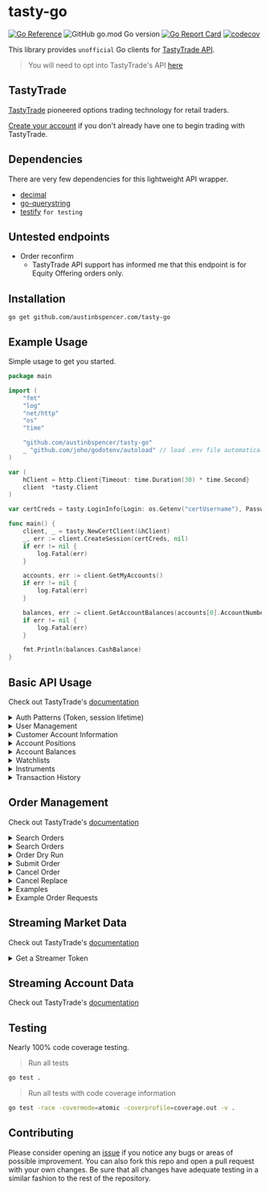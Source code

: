# tasty-go

[![Go Reference](https://pkg.go.dev/badge/github.com/austinbspencer/tasty-go.svg)](https://pkg.go.dev/github.com/austinbspencer/tasty-go)
![GitHub go.mod Go version](https://img.shields.io/github/go-mod/go-version/austinbspencer/tasty-go)
[![Go Report Card](https://goreportcard.com/badge/github.com/austinbspencer/tasty-go)](https://goreportcard.com/report/github.com/austinbspencer/tasty-go)
[![codecov](https://codecov.io/gh/austinbspencer/tasty-go/branch/main/graph/badge.svg?token=ZVVJF2RFQO)](https://codecov.io/gh/austinbspencer/tasty-go)

This library provides `unofficial` Go clients for [TastyTrade API](https://tastytrade.com).

> You will need to opt into TastyTrade's API [here](https://developer.tastytrade.com)

## TastyTrade

[TastyTrade](https://tastytrade.com/about-us/) pioneered options trading technology for retail traders.

[Create your account](https://start.tastytrade.com/#/login?referralCode=MS53QAT6DS) if you don't already have one to begin trading with TastyTrade.

## Dependencies

There are very few dependencies for this lightweight API wrapper.

- [decimal](https://github.com/shopspring/decimal)
- [go-querystring](https://github.com/google/go-querystring)
- [testify](https://github.com/stretchr/testify) `for testing`

## Untested endpoints

- Order reconfirm
  - TastyTrade API support has informed me that this endpoint is for Equity Offering orders only.

## Installation

```
go get github.com/austinbspencer.com/tasty-go
```

## Example Usage

Simple usage to get you started.

```go
package main

import (
	"fmt"
	"log"
	"net/http"
	"os"
	"time"

	"github.com/austinbspencer/tasty-go"
	_ "github.com/joho/godotenv/autoload" // load .env file automatically
)

var (
	hClient = http.Client{Timeout: time.Duration(30) * time.Second}
	client  *tasty.Client
)

var certCreds = tasty.LoginInfo{Login: os.Getenv("certUsername"), Password: os.Getenv("certPassword")}

func main() {
	client, _ = tasty.NewCertClient(&hClient)
	_, err := client.CreateSession(certCreds, nil)
	if err != nil {
		log.Fatal(err)
	}

	accounts, err := client.GetMyAccounts()
	if err != nil {
		log.Fatal(err)
	}

	balances, err := client.GetAccountBalances(accounts[0].AccountNumber)
	if err != nil {
		log.Fatal(err)
	}

	fmt.Println(balances.CashBalance)
}

```

## Basic API Usage

Check out TastyTrade's [documentation](https://developer.tastytrade.com/basic-api-usage/)

<details>
<summary>Auth Patterns (Token, session lifetime)</summary>

> [docs](https://developer.tastytrade.com/#auth-patterns-token-session-lifetime)

- Create / validate / create from remember token

```go
package main

import (
	"fmt"
	"log"
	"net/http"
	"os"
	"time"

	"github.com/austinbspencer/tasty-go"
	_ "github.com/joho/godotenv/autoload" // load .env file automatically
)

var (
	hClient   = http.Client{Timeout: time.Duration(30) * time.Second}
	certCreds = tasty.LoginInfo{
		Login:      os.Getenv("certUsername"),
		Password:   os.Getenv("certPassword"),
		RememberMe: true,
	}
)

const accountNumber = "5WV48989"

func main() {
	client, _ := tasty.NewCertClient(&hClient)
	_, err := client.CreateSession(certCreds, nil)
	if err != nil {
		log.Fatal(err)
	}

	_, err = client.ValidateSession()
	if err != nil {
		_, err = client.
			CreateSession(tasty.LoginInfo{
				Login:    client.Session.User.Email,
				Password: *client.Session.RememberToken,
			}, nil)
		if err != nil {
			log.Fatal(err)
		}
	}

	fmt.Println("Session is valid")

	// Destroy the session
	err = client.DestroySession()
	if err != nil {
		log.Fatal(err)
	}
}

```

</details>

<details>
<summary>User Management</summary>

> [docs](https://developer.tastytrade.com/basic-api-usage/#user-management)

> Password Reset

```go
package main

import (
	"fmt"
	"log"
	"net/http"
	"os"
	"time"

	"github.com/austinbspencer/tasty-go"
	_ "github.com/joho/godotenv/autoload" // load .env file automatically
)

var (
	hClient   = http.Client{Timeout: time.Duration(30) * time.Second}
	certCreds = tasty.LoginInfo{
		Login:      os.Getenv("certUsername"),
		Password:   os.Getenv("certPassword"),
		RememberMe: true,
	}
)

const accountNumber = "5WV48989"

func main() {
	client, _ := tasty.NewCertClient(&hClient)
	_, err := client.CreateSession(certCreds, nil)
	if err != nil {
		log.Fatal(err)
	}

	err = client.RequestPasswordResetEmail(client.Session.User.Email)
	if err != nil {
		log.Fatal(err)
	}

	// You will get an email with a reset link after the above request
	// This link will have a token in the query
	// https://developer.tastytrade.com/password/reset/?token=this-is-your-token

	// Attach the token along with new password in change request
	// Password change will invalidate all current sessions
	err = client.ChangePassword(tasty.PasswordReset{
		Password:             "newPassword",
		PasswordConfirmation: "newPassword",
		ResetPasswordToken:   "this-is-your-token",
	})
	if err != nil {
		log.Fatal(err)
	}
}

```

</details>

<details>
<summary>Customer Account Information</summary>

> [docs](https://developer.tastytrade.com/basic-api-usage/#customer-account-information)

```go
package main

import (
	"fmt"
	"log"
	"net/http"
	"os"
	"time"

	"github.com/austinbspencer/tasty-go"
	_ "github.com/joho/godotenv/autoload" // load .env file automatically
)

var (
	hClient   = http.Client{Timeout: time.Duration(30) * time.Second}
	certCreds = tasty.LoginInfo{
		Login:      os.Getenv("certUsername"),
		Password:   os.Getenv("certPassword"),
		RememberMe: true,
	}
)

const accountNumber = "5WV48989"

func main() {
	client, _ := tasty.NewCertClient(&hClient)
	_, err := client.CreateSession(certCreds, nil)
	if err != nil {
		log.Fatal(err)
	}

	accounts, err := client.GetMyAccounts()
	if err != nil {
		log.Fatal(err)
	}

	fmt.Printf("I have access to %d accounts!", len(accounts))
}

```

</details>

<details>
<summary>Account Positions</summary>

View all current account positions

> [docs](https://developer.tastytrade.com/basic-api-usage/#account-positions)

```go
package main

import (
	"fmt"
	"log"
	"net/http"
	"os"
	"time"

	"github.com/austinbspencer/tasty-go"
	_ "github.com/joho/godotenv/autoload" // load .env file automatically
)

var (
	hClient   = http.Client{Timeout: time.Duration(30) * time.Second}
	certCreds = tasty.LoginInfo{
		Login:      os.Getenv("certUsername"),
		Password:   os.Getenv("certPassword"),
		RememberMe: true,
	}
)

const accountNumber = "5WV48989"

func main() {
	client, _ := tasty.NewCertClient(&hClient)
	_, err := client.CreateSession(certCreds, nil)
	if err != nil {
		log.Fatal(err)
	}

	positions, err := client.GetAccountPositions(accountNumber, tasty.AccountPositionQuery{})
	if err != nil {
		log.Fatal(err)
	}

	fmt.Printf("You have %d positions on your account!", len(positions))
}

```

</details>

<details>
<summary>Account Balances</summary>

> [docs](https://developer.tastytrade.com/basic-api-usage/#account-balances)

```go
package main

import (
	"fmt"
	"log"
	"net/http"
	"os"
	"time"

	"github.com/austinbspencer/tasty-go"
	_ "github.com/joho/godotenv/autoload" // load .env file automatically
)

var (
	hClient   = http.Client{Timeout: time.Duration(30) * time.Second}
	certCreds = tasty.LoginInfo{
		Login:      os.Getenv("certUsername"),
		Password:   os.Getenv("certPassword"),
		RememberMe: true,
	}
)

const accountNumber = "5WV48989"

func main() {
	client, _ := tasty.NewCertClient(&hClient)
	_, err := client.CreateSession(certCreds, nil)
	if err != nil {
		log.Fatal(err)
	}

	balances, err := client.GetAccountBalances(accountNumber)
	if err != nil {
		log.Fatal(err)
	}

	fmt.Printf("Your account %s has a cash balance of %f.", balances.AccountNumber, balances.CashBalance)
}

```

</details>

<details>
<summary>Watchlists</summary>

> [docs](https://developer.tastytrade.com/basic-api-usage/#watchlists)

> Public Watchlists

```go
package main

import (
	"fmt"
	"log"
	"net/http"
	"os"
	"time"

	"github.com/austinbspencer/tasty-go"
	_ "github.com/joho/godotenv/autoload" // load .env file automatically
)

var (
	hClient   = http.Client{Timeout: time.Duration(30) * time.Second}
	certCreds = tasty.LoginInfo{
		Login:      os.Getenv("certUsername"),
		Password:   os.Getenv("certPassword"),
		RememberMe: true,
	}
)

const accountNumber = "5WV48989"

func main() {
	client, _ := tasty.NewCertClient(&hClient)
	_, err := client.CreateSession(certCreds, nil)
	if err != nil {
		log.Fatal(err)
	}

	countsOnly := false

	watchlists, err := client.GetPublicWatchlists(countsOnly)
	if err != nil {
		log.Fatal(err)
	}

	fmt.Printf("There are %d public watchlists!", len(watchlists))
}

```

</details>

<details>
<summary>Instruments</summary>

> [docs](https://developer.tastytrade.com/basic-api-usage/#instruments) and [Open API Spec](https://developer.tastytrade.com/open-api-spec/instruments/)

> Equity Options

```go
package main

import (
	"fmt"
	"log"
	"net/http"
	"os"
	"time"

	"github.com/austinbspencer/tasty-go"
	_ "github.com/joho/godotenv/autoload" // load .env file automatically
)

var (
	hClient   = http.Client{Timeout: time.Duration(30) * time.Second}
	certCreds = tasty.LoginInfo{
		Login:      os.Getenv("certUsername"),
		Password:   os.Getenv("certPassword"),
		RememberMe: true,
	}
)

const accountNumber = "5WV48989"

func main() {
	client, _ := tasty.NewCertClient(&hClient)
	_, err := client.CreateSession(certCreds, nil)
	if err != nil {
		log.Fatal(err)
	}

	eoSymbol := tasty.EquityOptionsSymbology{
		Symbol:     "AMD",
		OptionType: tasty.Call,
		Strike:     180,
		Expiration: time.Date(2023, 06, 23, 0, 0, 0, 0, time.UTC),
	}

	equityOptions, err := client.GetEquityOptions(tasty.EquityOptionsQuery{Symbols: []string{eoSymbol.Build()}})
	if err != nil {
		log.Fatal(err)
	}

	fmt.Printf("Your equity option with underlying symbol: %s", equityOptions[0].UnderlyingSymbol)
}

```

> Future Options

```go
package main

import (
	"fmt"
	"log"
	"net/http"
	"os"
	"time"

	"github.com/austinbspencer/tasty-go"
	_ "github.com/joho/godotenv/autoload" // load .env file automatically
)

var (
	hClient   = http.Client{Timeout: time.Duration(30) * time.Second}
	certCreds = tasty.LoginInfo{
		Login:      os.Getenv("certUsername"),
		Password:   os.Getenv("certPassword"),
		RememberMe: true,
	}
)

const accountNumber = "5WV48989"

func main() {
	client, _ := tasty.NewCertClient(&hClient)
	_, err := client.CreateSession(certCreds, nil)
	if err != nil {
		log.Fatal(err)
	}

	future := tasty.FutureSymbology{ProductCode: "ES", MonthCode: tasty.December, YearDigit: 9}

	expiry := time.Date(2019, 9, 27, 0, 0, 0, 0, time.Local)
	fcc := tasty.FutureOptionsSymbology{
		OptionContractCode: "EW4U9",
		FutureContractCode: future.Build(),
		OptionType:         tasty.Put,
		Strike:             2975,
		Expiration:         expiry,
	}

	query := tasty.FutureOptionsQuery{
		Symbols: []string{fcc.Build()},
	}

	futureOptions, err := client.GetFutureOptions(query)
	if err != nil {
		log.Fatal(err)
	}

	fmt.Printf("Your future option with underlying symbol: %s", futureOptions[0].UnderlyingSymbol)
}

```

</details>

<details>
<summary>Transaction History</summary>
All transactions impacting an accounts balances or positions are available at this endpoint.

> [docs](https://developer.tastytrade.com/basic-api-usage/#transaction-history)

```go
package main

import (
	"fmt"
	"log"
	"net/http"
	"os"
	"time"

	"github.com/austinbspencer/tasty-go"
	_ "github.com/joho/godotenv/autoload" // load .env file automatically
)

var (
	hClient   = http.Client{Timeout: time.Duration(30) * time.Second}
	certCreds = tasty.LoginInfo{
		Login:      os.Getenv("certUsername"),
		Password:   os.Getenv("certPassword"),
		RememberMe: true,
	}
)

const accountNumber = "5WV48989"

func main() {
	client, _ := tasty.NewCertClient(&hClient)
	_, err := client.CreateSession(certCreds, nil)
	if err != nil {
		log.Fatal(err)
	}

	transactions, _, err := client.GetAccountTransactions(accountNumber, tasty.TransactionsQuery{PerPage: 2})
	if err != nil {
		log.Fatal(err)
	}

	latest := transactions[0]

	fmt.Printf("Your latest transaction was a %s of %s!", latest.TransactionType, latest.UnderlyingSymbol)
}

```

> With Pagination Handling

```go
package main

import (
	"fmt"
	"log"
	"net/http"
	"os"
	"time"

	"github.com/austinbspencer/tasty-go"
	_ "github.com/joho/godotenv/autoload" // load .env file automatically
)

var (
	hClient   = http.Client{Timeout: time.Duration(30) * time.Second}
	certCreds = tasty.LoginInfo{
		Login:      os.Getenv("certUsername"),
		Password:   os.Getenv("certPassword"),
		RememberMe: true,
	}
)

const accountNumber = "5WV48989"

func main() {
	client, _ := tasty.NewCertClient(&hClient)
	_, err := client.CreateSession(certCreds, nil)
	if err != nil {
		log.Fatal(err)
	}

	query := tasty.TransactionsQuery{PerPage: 25}

	transactions, pagination, err := client.GetAccountTransactions(accountNumber, query)
	if err != nil {
		log.Fatal(err)
	}

	for pagination.PageOffset < (pagination.TotalPages - 1) {
		query.PageOffset += 1
		moreTransactions, newPagination, err := client.GetAccountTransactions(accountNumber, query)
		if err != nil {
			log.Fatal(err)
		}

		transactions = append(transactions, moreTransactions...)
		pagination = newPagination
	}

	latest := transactions[0]

	fmt.Printf("Your latest transaction was a %s of %s!", latest.TransactionType, latest.UnderlyingSymbol)
}

```

</details>

## Order Management

Check out TastyTrade's [documentation](https://developer.tastytrade.com/order-management/)

<details>
<summary>Search Orders</summary>

> [docs](https://developer.tastytrade.com/order-management/#search-orders)

```go
package main

import (
	"fmt"
	"log"
	"net/http"
	"os"
	"time"

	"github.com/austinbspencer/tasty-go"
	_ "github.com/joho/godotenv/autoload" // load .env file automatically
)

var (
	hClient   = http.Client{Timeout: time.Duration(30) * time.Second}
	certCreds = tasty.LoginInfo{
		Login:      os.Getenv("certUsername"),
		Password:   os.Getenv("certPassword"),
		RememberMe: true,
	}
)

const accountNumber = "5WV48989"

func main() {
	client, _ := tasty.NewCertClient(&hClient)
	_, err := client.CreateSession(certCreds, nil)
	if err != nil {
		log.Fatal(err)
	}

	// Query for narrowing search of orders
	query := tasty.OrdersQuery{Status: []tasty.OrderStatus{tasty.Filled}}

	orders, _, err := client.GetAccountOrders(accountNumber, query)
	if err != nil {
		log.Fatal(err)
	}

	fmt.Printf("Your account has %d live orders!", len(orders))
}
```

</details>

<details>
<summary>Search Orders</summary>

> [docs](https://developer.tastytrade.com/order-management/#live-orders)

```go
package main

import (
	"fmt"
	"log"
	"net/http"
	"os"
	"time"

	"github.com/austinbspencer/tasty-go"
	_ "github.com/joho/godotenv/autoload" // load .env file automatically
)

var (
	hClient   = http.Client{Timeout: time.Duration(30) * time.Second}
	certCreds = tasty.LoginInfo{
		Login:      os.Getenv("certUsername"),
		Password:   os.Getenv("certPassword"),
		RememberMe: true,
	}
)

const accountNumber = "5WV48989"

func main() {
	client, _ := tasty.NewCertClient(&hClient)
	_, err := client.CreateSession(certCreds, nil)
	if err != nil {
		log.Fatal(err)
	}

	liveOrders, err := client.GetAccountLiveOrders(accountNumber)
	if err != nil {
		log.Fatal(err)
	}

	fmt.Printf("Your account has %d live orders!", len(liveOrders))
}

```

</details>

<details>
<summary>Order Dry Run</summary>

> [docs](https://developer.tastytrade.com/order-management/#order-dry-run)

```go
package main

import (
	"fmt"
	"log"
	"net/http"
	"os"
	"time"

	"github.com/austinbspencer/tasty-go"
	_ "github.com/joho/godotenv/autoload" // load .env file automatically
)

var (
	hClient   = http.Client{Timeout: time.Duration(30) * time.Second}
	certCreds = tasty.LoginInfo{
		Login:      os.Getenv("certUsername"),
		Password:   os.Getenv("certPassword"),
		RememberMe: true,
	}
)

const accountNumber = "5WV48989"

func main() {
	client, _ := tasty.NewCertClient(&hClient)
	_, err := client.CreateSession(certCreds, nil)
	if err != nil {
		log.Fatal(err)
	}

	symbol := "AMD"
	quantity := 1
	action := tasty.BTO

	order := tasty.NewOrder{
		TimeInForce: tasty.Day,
		OrderType:   tasty.Market,
		Legs: []tasty.NewOrderLeg{
			{
				InstrumentType: tasty.EquityIT,
				Symbol:         symbol,
				Quantity:       quantity,
				Action:         action,
			},
		},
	}

	resp, orderErr, err := client.SubmitOrderDryRun(accountNumber, order)
	if err != nil {
		log.Fatal(err)
	} else if orderErr != nil {
		log.Fatal(orderErr)
	}

	fmt.Printf("Your dry run order status is %s!", resp.Order.Status)
}

```

</details>

<details>
<summary>Submit Order</summary>

> [docs](https://developer.tastytrade.com/order-management/#submit-order)

```go
package main

import (
	"fmt"
	"log"
	"net/http"
	"os"
	"time"

	"github.com/austinbspencer/tasty-go"
	_ "github.com/joho/godotenv/autoload" // load .env file automatically
)

var (
	hClient   = http.Client{Timeout: time.Duration(30) * time.Second}
	certCreds = tasty.LoginInfo{
		Login:      os.Getenv("certUsername"),
		Password:   os.Getenv("certPassword"),
		RememberMe: true,
	}
)

const accountNumber = "5WV48989"

func main() {
	client, _ := tasty.NewCertClient(&hClient)
	_, err := client.CreateSession(certCreds, nil)
	if err != nil {
		log.Fatal(err)
	}

	symbol := "RIVN"
	quantity := 1
	action1 := tasty.BTC

	symbol1 := tasty.EquityOptionsSymbology{
		Symbol:     symbol,
		OptionType: tasty.Call,
		Strike:     15,
		Expiration: time.Date(2023, 6, 23, 0, 0, 0, 0, time.Local),
	}

	order := tasty.NewOrder{
		TimeInForce: tasty.GTC,
		OrderType:   tasty.Limit,
		PriceEffect: tasty.Debit,
		Price:       0.04,
		Legs: []tasty.NewOrderLeg{
			{
				InstrumentType: tasty.EquityOptionIT,
				Symbol:         symbol1.Build(),
				Quantity:       quantity,
				Action:         action1,
			},
		},
		Rules: tasty.NewOrderRules{Conditions: []tasty.NewOrderCondition{
			{
				Action:         tasty.Route,
				Symbol:         symbol,
				InstrumentType: "Equity",
				Indicator:      tasty.Last,
				Comparator:     tasty.LTE,
				Threshold:      0.01,
			},
		}},
	}

	resp, orderErr, err := client.SubmitOrder(accountNumber, order)
	if err != nil {
		log.Fatal(err)
	} else if orderErr != nil {
		log.Fatal(orderErr)
	}

	fmt.Printf("Your order with id: %d has a status of %s!", resp.Order.ID, resp.Order.Status)
}

```

</details>

<details>
<summary>Cancel Order</summary>

> [docs](https://developer.tastytrade.com/order-management/#cancel-order)

```go
package main

import (
	"fmt"
	"log"
	"net/http"
	"os"
	"time"

	"github.com/austinbspencer/tasty-go"
	_ "github.com/joho/godotenv/autoload" // load .env file automatically
)

var (
	hClient   = http.Client{Timeout: time.Duration(30) * time.Second}
	certCreds = tasty.LoginInfo{
		Login:      os.Getenv("certUsername"),
		Password:   os.Getenv("certPassword"),
		RememberMe: true,
	}
)

const accountNumber = "5WV48989"
const orderID = 123456

func main() {
	client, _ := tasty.NewCertClient(&hClient)
	_, err := client.CreateSession(certCreds, nil)
	if err != nil {
		log.Fatal(err)
	}

	if _, err := client.CancelOrder(accountNumber, orderID); err != nil {
		log.Fatal(err)
	}

	fmt.Println("Order has been cancelled!")
}

```

</details>

<details>
<summary>Cancel Replace</summary>

> [docs](https://developer.tastytrade.com/order-management/#cancel-replace)

```go
package main

import (
	"fmt"
	"log"
	"net/http"
	"os"
	"time"

	"github.com/austinbspencer/tasty-go"
	_ "github.com/joho/godotenv/autoload" // load .env file automatically
)

var (
	hClient   = http.Client{Timeout: time.Duration(30) * time.Second}
	certCreds = tasty.LoginInfo{
		Login:      os.Getenv("certUsername"),
		Password:   os.Getenv("certPassword"),
		RememberMe: true,
	}
)

const accountNumber = "5WV48989"

func main() {
	client, _ := tasty.NewCertClient(&hClient)
	_, err := client.CreateSession(certCreds, nil)
	if err != nil {
		log.Fatal(err)
	}

	orderID := 68678

	orderECR := tasty.NewOrderECR{
		TimeInForce: tasty.Day,
		Price:       185.45,
		OrderType:   tasty.Limit,
		PriceEffect: tasty.Debit,
		ValueEffect: tasty.Debit,
	}

	newOrder, err := client.ReplaceOrder(accountNumber, orderID, orderECR)
	if err != nil {
		log.Fatal(err)
	}

	fmt.Printf("Your order was replaced with order with id: %d has a status of %s!", newOrder.ID, newOrder.Status)
}

```

</details>

<details>
<summary>Examples</summary>

> [docs](https://developer.tastytrade.com/order-management/#example-order-requests)

> Market Order

```go
order := tasty.NewOrder{
	TimeInForce: tasty.Day,
	OrderType:   tasty.Market,
	Legs: []tasty.NewOrderLeg{
		{
			InstrumentType: tasty.EquityIT,
			Symbol: "AMD",
			Quantity: 1,
			Action: tasty.BTO,
		},
	},
}
```

> GTC Closing Order

```go
order := tasty.NewOrder{
	TimeInForce: tasty.GTC,
	Price: 150.25,
	PriceEffect: tasty.Credit,
	OrderType:   tasty.Limit,
	Legs: []tasty.NewOrderLeg{
		{
			InstrumentType: tasty.EquityIT,
			Symbol: "AMD",
			Quantity: 1,
			Action: tasty.STC,
		},
	},
}
```

> Short Futures Limit Order

```go
order := tasty.NewOrder{
	TimeInForce: tasty.Day,
	Price: 90.03,
	PriceEffect: tasty.Credit,
	OrderType:   tasty.Limit,
	Legs: []tasty.NewOrderLeg{
		{
			InstrumentType: tasty.FutureIT,
			Symbol: "/CLZ2",
			Quantity: 1,
			Action: tasty.STO,
		},
	},
}
```

> Bear Call Spread

```go
eoSymbolShort := tasty.EquityOptionsSymbology{
	Symbol:     "AMD",
	OptionType: tasty.Call,
	Strike:     185,
	Expiration: time.Date(2023, 06, 23, 0, 0, 0, 0, time.UTC),
}

eoSymbolLong := tasty.EquityOptionsSymbology{
	Symbol:     "AMD",
	OptionType: tasty.Call,
	Strike:     187.5,
	Expiration: time.Date(2023, 06, 23, 0, 0, 0, 0, time.UTC),
}

order := tasty.NewOrder{
	TimeInForce: tasty.Day,
	Price:       0.85,
	PriceEffect: tasty.Credit,
	OrderType:   tasty.Limit,
	Legs: []tasty.NewOrderLeg{
		{
			InstrumentType: tasty.EquityOptionIT,
			Symbol:         eoSymbolShort.Build(),
			Quantity:       1,
			Action:         tasty.STO,
		},
		{
			InstrumentType: tasty.EquityOptionIT,
			Symbol:         eoSymbolLong.Build(),
			Quantity:       1,
			Action:         tasty.BTO,
		},
	},
}
```

> GTD Order

```go
order := tasty.NewOrder{
	TimeInForce: tasty.GTD,
	GtcDate:     "2023-06-23",
	Price:       0.85,
	PriceEffect: tasty.Credit,
	OrderType:   tasty.Limit,
	Legs: []tasty.NewOrderLeg{
		{
			InstrumentType: tasty.EquityIT,
			Symbol:         "AMD",
			Quantity:       1,
			Action:         tasty.BTO,
		},
	},
}
```

> Stop Limit Order

```go
order := tasty.NewOrder{
	TimeInForce: tasty.Day,
	Price:       180.0,
	PriceEffect: tasty.Debit,
	OrderType:   tasty.Limit,
	StopTrigger: 180.0,
	Legs: []tasty.NewOrderLeg{
		{
			InstrumentType: tasty.EquityIT,
			Symbol:         "AMD",
			Quantity:       1,
			Action:         tasty.BTO,
		},
	},
}
```

> Notional Cryptocurrency Order

```go
order := tasty.NewOrder{
	TimeInForce: tasty.GTC,
	OrderType:   tasty.NotionalMarket,
	Value:       10.0,
	ValueEffect: tasty.Debit,
	Legs: []tasty.NewOrderLeg{
		{
			InstrumentType: tasty.Crypto,
			Symbol:         string(tasty.Bitcoin),
			Action:         tasty.BTO,
		},
	},
}
```

</details>

<details>
<summary>Example Order Requests</summary>

**Tastytrade only supports fractional trading of certain equity products.**

- To determine if an equity can be fractionally traded, fetch the equity instrument and check the is-fractional-quantity-eligible field

Check out TastyTrade's [documentation](https://developer.tastytrade.com/order-management/#example-order-requests)

> Fractional Quantity Order

```go
// Fractional orders must have a minimum monetary value of $5.
// Buy orders for 0.5 shares of a $1 stock will be rejected.
order := tasty.NewOrder{
	TimeInForce: tasty.Day,
	OrderType:   tasty.Market,
	Legs: []tasty.NewOrderLeg{
		{
			InstrumentType: tasty.EquityIT,
			Symbol:         "AMD",
			Quantity:       0.5,
			Action:         tasty.BTO,
		},
	},
}
```

> Notional Amount Order

```go
// To buy $10 of AMD stock, submit a Notional Market order with a value
// instead of a price. Omit the quantity field from the legs:
order := tasty.NewOrder{
	TimeInForce: tasty.Day,
	OrderType:   tasty.NotionalMarket,
	Value: 10.0,
	ValueEffect: tasty.Debit,
	Legs: []tasty.NewOrderLeg{
		{
			InstrumentType: tasty.EquityIT,
			Symbol:         "AMD",
			Action:         tasty.BTO,
		},
	},
}
```

</details>

## Streaming Market Data

Check out TastyTrade's [documentation](https://developer.tastytrade.com/streaming-market-data/)

<details>
<summary>Get a Streamer Token</summary>

**This requires using the DXFeed Streamer which isn't supported by TastyTrade or this unofficial TastyTrade API wrapper.**

Check out TastyTrade's [documentation](https://developer.tastytrade.com/#streaming-market-data)

```go
package main

import (
	"log"
	"net/http"
	"os"
	"time"

	"github.com/austinbspencer/tasty-go"
	_ "github.com/joho/godotenv/autoload" // load .env file automatically
)

var (
	hClient   = http.Client{Timeout: time.Duration(30) * time.Second}
	certCreds = tasty.LoginInfo{
		Login:      os.Getenv("certUsername"),
		Password:   os.Getenv("certPassword"),
		RememberMe: true,
	}
)

const accountNumber = "5WV48989"

func main() {
	client, _ := tasty.NewCertClient(&hClient)
	_, err := client.CreateSession(certCreds, nil)
	if err != nil {
		log.Fatal(err)
	}

	dxFeedData, err := client.GetQuoteStreamerTokens()
	if err != nil {
		log.Fatal(err)
	}

	// Do something with the streamer data
}

```

</details>

## Streaming Account Data

Check out TastyTrade's [documentation](https://developer.tastytrade.com/streaming-account-data/)

## Testing

Nearly 100% code coverage testing.

> Run all tests

```bash
go test .
```

> Run all tests with code coverage information

```bash
go test -race -covermode=atomic -coverprofile=coverage.out -v .
```

## Contributing

Please consider opening an [issue](https://github.com/austinbspencer/tasty-go/issues) if you notice any bugs or areas of possible improvement. You can also fork this repo and open a pull request with your own changes. Be sure that all changes have adequate testing in a similar fashion to the rest of the repository.
